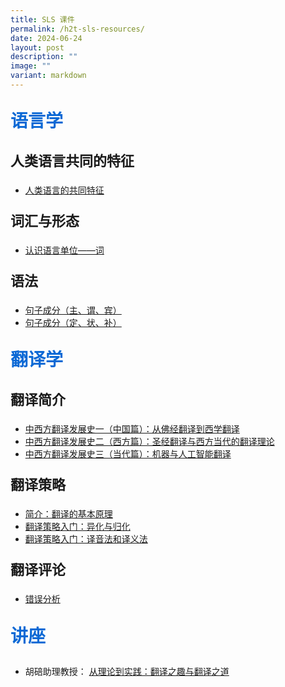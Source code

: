 ```yaml
---
title: SLS 课件
permalink: /h2t-sls-resources/
date: 2024-06-24
layout: post
description: ""
image: ""
variant: markdown
---
```

<p style="color: #0C69D5; font-family: kai; font-size: 28px; font-weight: bold">语言学</p>

<p style="font-family: kai; font-size: 22px; font-weight: bold">人类语言共同的特征</p>

*  [人类语言的共同特征](https://vle.learning.moe.edu.sg/self-study/attempt/f6741e1f-4060-4b88-913f-9aa9c76a3a20/cover)


<p style="font-family: kai; font-size: 22px; font-weight: bold">词汇与形态</p>

*  [认识语言单位——词](https://vle.learning.moe.edu.sg/self-study/attempt/602bff7c-8d16-44ab-87bf-72c1c0994f2d/cover)

<p style="font-family: kai; font-size: 22px; font-weight: bold">语法</p>

* [句子成分（主、谓、宾）](https://vle.learning.moe.edu.sg/self-study/attempt/40b48423-730b-4159-8d3d-59fddb6528e0/cover)
* [句子成分（定、状、补）](https://vle.learning.moe.edu.sg/self-study/attempt/7d2d73f4-431c-43a3-8a2a-df5709266518/cover)

<p style="color: #0C69D5; font-family: kai; font-size: 28px; font-weight: bold">翻译学</p>
<p style="font-family: kai; font-size: 22px; font-weight: bold">翻译简介</p>

* [中西方翻译发展史一（中国篇）：从佛经翻译到西学翻译](https://vle.learning.moe.edu.sg/self-study/attempt/9fced068-b529-4bff-aee4-56b9f776c2ba/cover)
* [中西方翻译发展史二（西方篇）：圣经翻译与西方当代的翻译理论](https://vle.learning.moe.edu.sg/self-study/attempt/f4799816-d5e2-4a56-8f9f-6b2534e9a122/cover)
* [中西方翻译发展史三（当代篇）：机器与人工智能翻译](https://vle.learning.moe.edu.sg/self-study/attempt/8d7f8e1b-a128-4850-8784-6ad2f66d8914/cover)

<p style="font-family: kai; font-size: 22px; font-weight: bold">翻译策略</p>

* [简介：翻译的基本原理](https://vle.learning.moe.edu.sg/self-study/attempt/d988953d-4826-4474-8df4-1d0081252b5e/cover)
* [翻译策略入门：异化与归化](https://vle.learning.moe.edu.sg/self-study/attempt/c4abc8c2-f74e-4a22-9e3c-71bd42617ebd/cover)
* [翻译策略入门：译音法和译义法](https://vle.learning.moe.edu.sg/self-study/attempt/4e2eef0d-59a4-43f8-a48d-c899bdad0c97/cover)

<p style="font-family: kai; font-size: 22px; font-weight: bold">翻译评论</p>

* [错误分析](https://vle.learning.moe.edu.sg/self-study/attempt/f4020ac3-c108-4410-af1f-803c89849d46/cover)


<p style="color: #0C69D5; font-family: kai; font-size: 28px; font-weight: bold">讲座</p>

* 胡碚助理教授： [从理论到实践：翻译之趣与翻译之道](https://vle.learning.moe.edu.sg/self-study/attempt/3e902ab1-3295-44b2-b26b-57a7fe13ba38/cover)